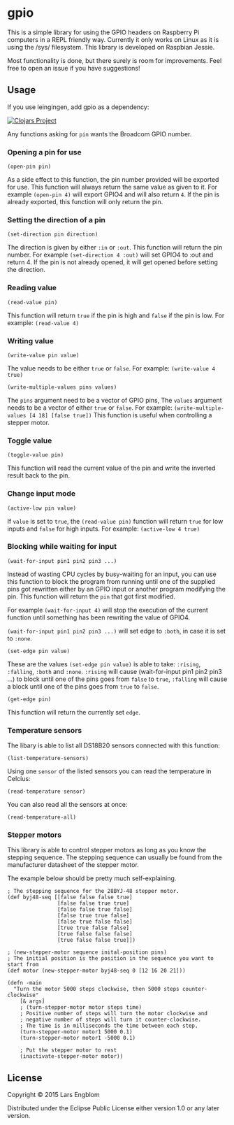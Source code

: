 # gpio

This is a simple library for using the GPIO headers on Raspberry Pi computers in a REPL friendly way. Currently it only works on Linux as it is using the /sys/ filesystem. This library is developed on Raspbian Jessie.

Most functionality is done, but there surely is room for improvements. Feel free to open an issue if you have suggestions!

## Usage

If you use leingingen, add gpio as a dependency:

[![Clojars Project](https://img.shields.io/clojars/v/gpio.svg)](https://clojars.org/gpio)

Any functions asking for `pin` wants the Broadcom GPIO number.

### Opening a pin for use

````
(open-pin pin)
````

As a side effect to this function, the pin number provided will be exported for use. This function will always return the same value as given to it. For example `(open-pin 4)` will export GPIO4 and will also return `4`. If the pin is already exported, this function will only return the pin.

### Setting the direction of a pin

````
(set-direction pin direction)
````

The direction is given by either `:in` or `:out`. This function will return the pin number. For example `(set-direction 4 :out)` will set GPIO4 to :out and return 4. If the pin is not already opened, it will get opened before setting the direction.

### Reading value

````
(read-value pin)
````

This function will return `true` if the pin is high and `false` if the pin is low. For example: `(read-value 4)`

### Writing value

````
(write-value pin value)
````

The value needs to be either `true` or `false`. For example: `(write-value 4 true)`

````
(write-multiple-values pins values)
````

The `pins` argument need to be a vector of GPIO pins, The `values` argument needs to be a vector of either `true` or `false`. For example: `(write-multiple-values [4 18] [false true])`
This function is useful when controlling a stepper motor.

### Toggle value

````
(toggle-value pin)
````

This function will read the current value of the pin and write the inverted result back to the pin.

### Change input mode

````
(active-low pin value)
````

If `value` is set to `true`, the `(read-value pin)` function will return `true` for low inputs and `false` for high inputs.
For example: `(active-low 4 true)`

### Blocking while waiting for input

````
(wait-for-input pin1 pin2 pin3 ...)
````

Instead of wasting CPU cycles by busy-waiting for an input, you can use this function to block the program from running until one of the supplied pins got rewritten either by an GPIO input or another program modifying the pin. This function will return the `pin` that got first modified.

For example `(wait-for-input 4)` will stop the execution of the current function until something has been rewriting the value of GPIO4.

`(wait-for-input pin1 pin2 pin3 ...)` will set edge to `:both`, in case it is set to `:none`.

````
(set-edge pin value)
````

These are the values `(set-edge pin value)` is able to take: `:rising`, `:falling`, `:both` and `:none`.
`:rising` will cause (wait-for-input pin1 pin2 pin3 ...) to block until one of the pins goes from `false` to `true`, `:falling` will cause a block until one of the pins goes from `true` to `false`.

````
(get-edge pin)
````

This function will return the currently set `edge`.

### Temperature sensors
The libary is able to list all DS18B20 sensors connected with this function:

````
(list-temperature-sensors)
````

Using one `sensor` of the listed sensors you can read the temperature in Celcius:

````
(read-temperature sensor)
````

You can also read all the sensors at once:

````
(read-temperature-all)
````

### Stepper motors

This library is able to control stepper motors as long as you know the stepping sequence. The stepping sequence can usually be found from the  manufacturer datasheet of the stepper motor.

The example below should be pretty much self-explaining.

````
; The stepping sequence for the 28BYJ-48 stepper motor.
(def byj48-seq [[false false false true]
                [false false true true]
                [false false true false]
                [false true true false]
                [false true false false]
                [true true false false]
                [true false false false]
                [true false false true]])

; (new-stepper-motor sequence inital-position pins)
; The initial position is the position in the sequence you want to start from
(def motor (new-stepper-motor byj48-seq 0 [12 16 20 21]))

(defn -main
  "Turn the motor 5000 steps clockwise, then 5000 steps counter-clockwise"
    [& args]
    ; (turn-stepper-motor motor steps time)
    ; Positive number of steps will turn the motor clockwise and 
    ; negative number of steps will turn it counter-clockwise.
    ; The time is in milliseconds the time between each step.
    (turn-stepper-motor motor1 5000 0.1)
    (turn-stepper-motor motor1 -5000 0.1)
    
    ; Put the stepper motor to rest
    (inactivate-stepper-motor motor))

````

## License

Copyright © 2015 Lars Engblom

Distributed under the Eclipse Public License either version 1.0 or any later version.
